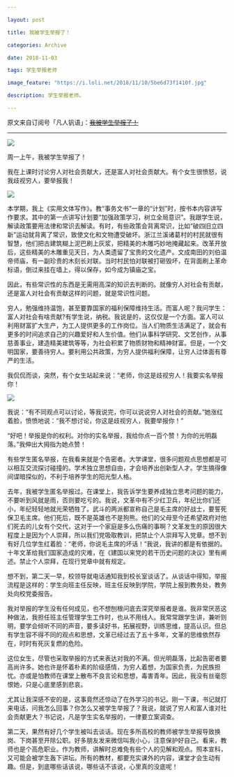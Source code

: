 ```yaml
---

layout: post

title: 我被学生举报了！

categories: Archive

date: 2018-11-03

tags: 学生举报老师

image_feature: "https://i.loli.net/2018/11/10/5be6d73f1410f.jpg"

description: 学生举报老师。

---
```


原文来自订阅号「凡人钒语」：~~[我被学生举报了！](https://mp.weixin.qq.com/s/Jv2haHKMbgxL81gRZhCtrQ)~~

---

![](https://i.loli.net/2018/11/10/5be6d73f1410f.jpg)  

周一上午，我被学生举报了！

我在上课时讨论穷人对社会贡献大，还是富人对社会贡献大。有个女生很愤怒，说我歧视穷人，要举报我！

![](https://i.loli.net/2018/11/10/5be6d73f73b85.jpg)

本学期，我上《实用文体写作》。教“事务文书”一章的“计划”时，按书本内容讲写作要求。其中的第一点讲写计划要“加强政策学习，树立全局意识”。我跟学生说，解读政策要用法律和常识去解读。有时，有些政策会背离常识，比如“破四旧立四新”运动就背离了常识，致使文化和文物遭受破坏。浙江兰溪诸葛村的村民就很有智慧，他们把古建筑糊上泥巴刷上灰浆，把精美的木雕巧妙地掩藏起来。改革开放后，这些精美的木雕重见天日，为人类遗留了宝贵的文化遗产。文成南田的刘伯温帝师庙，有一副珍贵的木刻长对联。当时村民怕对联被打砸毁坏，在背面刷上革命标语，倒过来挂在墙上，得以保存，如今成为镇庙之宝。  

因此，有些常识性的东西是无需用高深的知识去判断的。就像穷人对社会有贡献，还是富人对社会有贡献这样的问题，就是常识性问题。

穷人，勉强维持温饱，甚至要靠国家的福利保障维持生活。而富人呢？我问学生：富人对社会有啥贡献?有学生说，纳税。我说是的，这仅仅是一个方面。富人可以利用财富扩大生产，为工人提供更多的工作岗位。当人们物质生活满足了，就会有更多的时间追求自己的兴趣爱好和人生价值。他们从事科学研究、文艺创作，从事慈善事业，建造精美建筑等等，为社会积累了物质财物和精神财富。但是，一个文明国家，要善待穷人。要利用公共政策，为穷人提供福利保障，让穷人过体面有尊严的生活。

我侃侃而谈，突然，有个女生站起来说：“老师，你这是歧视穷人！我要实名举报你！

![](https://i.loli.net/2018/11/10/5be6d73fe5326.jpg)

我说：“有不同观点可以讨论，等我说完，你可以说说穷人对社会的贡献。”她涨红着脸，愤愤地说：“我不想讨论，你这是歧视穷人，我要举报你！”  

“好吧！举报是你的权利。对你的实名举报，我给你点一百个赞！为你的光明磊落。”我伸出大拇指为她点赞！

有些学生匿名举报，在我看来就是个告密者。大学课堂，很多问题观点思想都是可以相互交流探讨碰撞的。学术独立思想自由，才会培养出创新型人才。学生搞得像间谍暗探似的，不利于培养学生的阳光型人格。

去年，我被学生匿名举报过。在课堂上，我告诉学生要养成独立思考问题的能力，不要听到风就是雨，否则要吃亏的。我说，文革中有不少红卫兵，年纪比你们还小，年纪轻轻地就光荣牺牲了。武斗的两派都宣称自己是毛主席的好战士，要誓死保卫毛主席。他们死后，既不是英雄也不是狗熊。他们的父母至今还希望政府对他们死去的儿女有个交代，这对于一个家庭是多么伤痛的事啊？文革发生的原因很大程度上是因为个人崇拜，所以我们党吸取教训，把禁止个人崇拜写入党章。想不到有好几位学生红着脸：“老师，你说毛主席的坏话！”我说，我讲的都是有依据的。十年文革给我们国家造成的灾难，在《建国以来党的若干历史问题的决议》里有阐述。禁止个人崇拜，在现行党章中就有规定。

想不到，第二天一早，校领导就电话通知我到校长室谈话了。从谈话中得知，举报流程是这样的：学生向班主任反映，班主任反映到学院，学院上报到教务处，教务处向校党委报告。

我对举报的学生没有任何成见，也不想刨根问底去深究举报者是谁。我非常厌恶这种做法，我担任班主任管理学生工作时，也从不用线人。我常常跟学生讲，兼听则明，要学会倾听不同的声音，要多读好书，拓展视野，训练思维，提高认识。但总有学生容不得不同的观点和思想，文革已经过去了五十多年，文革的思维依然存在，时时有死灰复燃的危险。

这位女生，尽管也采取举报的方式来表达对我的不满。但光明磊落，比起告密者要高尚许多。她也许是怀着朴素的阶级感情，为穷人着想，为国家负责，为民族担忧。亦或是怕教师在课堂上散布不良言论和思想，毒害青年。因此，我没有丝毫怨恨她，只是心底里感到悲哀。

尤其让我深感不安的是，这事竟然还惊动了在外学习的书记。刚一下课，书记就打来电话，问我怎么回事？你怎么又被学生举报了？我说，就说了穷人和富人谁对社会贡献更大？书记说，凡是学生实名举报的，一律要立案调查。

第二天，果然有好几个学生被叫去谈话。现在多所高校的教师被学生举报导致换岗、下岗甚至开除公职。好多朋友发来微信叫我小心，注意保护好自己。看来，教师也是个高危职业。作为教师，讲解时总难免有些个人的见解和观点。照本宣科，又可能会被学生轰下讲坛。所有的教材，都要充实课外的内容，课堂才会生动有趣。但是，到底哪些话该说，哪些话不该说，心里真的没底呢！
